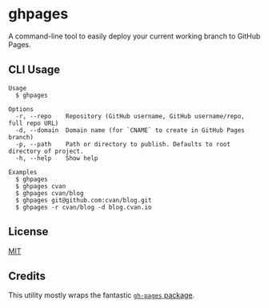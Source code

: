 # ghpages

A command-line tool to easily deploy your current working branch to GitHub Pages.


## CLI Usage

```
Usage
  $ ghpages

Options
  -r, --repo    Repository (GitHub username, GitHub username/repo, full repo URL)
  -d, --domain  Domain name (for `CNAME` to create in GitHub Pages branch)
  -p, --path    Path or directory to publish. Defaults to root directory of project.
  -h, --help    Show help

Examples
  $ ghpages
  $ ghpages cvan
  $ ghpages cvan/blog
  $ ghpages git@github.com:cvan/blog.git
  $ ghpages -r cvan/blog -d blog.cvan.io
```


## License

[MIT](LICENSE)


## Credits

This utility mostly wraps the fantastic [`gh-pages` package](https://github.com/tschaub/gh-pages).
